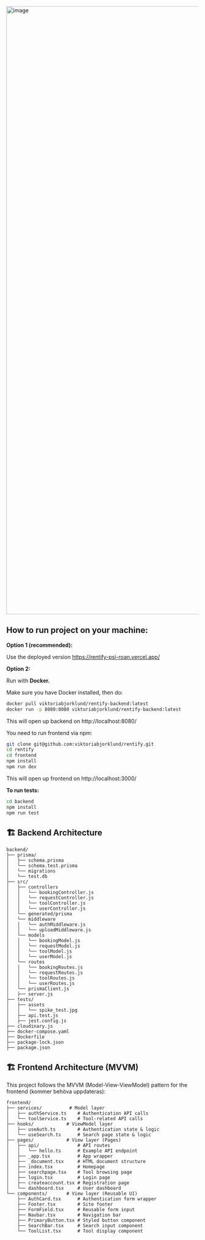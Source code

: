 <img width="2940" height="1591" alt="image" src="https://github.com/user-attachments/assets/d950c8f3-bd33-45c8-98cb-b2798db0d29f" />

## How to run project on your machine:

<b>Option 1 (recommended):</b>

Use the deployed version https://rentify-psi-roan.vercel.app/

<b>Option 2:</b>

Run with <b>Docker.</b>

Make sure you have Docker installed, then do:
```bash
docker pull viktoriabjorklund/rentify-backend:latest
docker run -p 8080:8080 viktoriabjorklund/rentify-backend:latest
```
This will open up backend on http://localhost:8080/

You need to run frontend via npm:
```bash
git clone git@github.com:viktoriabjorklund/rentify.git
cd rentify
cd frontend
npm install
npm run dev
```
This will open up frontend on http://localhost:3000/


<b>To run tests:</b>
```bash
cd backend
npm install
npm run test
```

## 🏗️ Backend Architecture

```
backend/
├── prisma/                 
│   ├── schema.prisma       
│   └── schema.test.prisma  
│   └── migrations          
│   └── test.db             
├── src/            
│   ├── controllers
│   │   └── bookingController.js
│   │   └── requestController.js
│   │   └── toolController.js 
│   │   └── userController.js 
│   └── generated/prisma 
│   └── middleware
│   │   └── authMiddleware.js
│   │   └── uploadMiddleware.js
│   └── models
│   │   └── bookingModel.js
│   │   └── requestModel.js
│   │   └── toolModel.js
│   │   └── userModel.js
│   └── routes
│   │   └── bookingRoutes.js
│   │   └── requestRoutes.js
│   │   └── toolRoutes.js
│   │   └── userRoutes.js
│   └── prismaClient.js
│   ├── server.js
├── tests/
│   ├── assets
│   │   └── spike_test.jpg
│   ├── api.test.js
│   ├── jest.config.js
├── cloudinary.js
├── docker-compose.yaml
├── Dockerfile
├── package-lock.json
├── package.json
```

## 🏗️ Frontend Architecture (MVVM)

This project follows the MVVM (Model-View-ViewModel) pattern for the frontend (kommer behöva uppdateras):

```
frontend/
├── services/          # Model layer
│   ├── authService.ts    # Authentication API calls
│   └── toolService.ts    # Tool-related API calls
├── hooks/            # ViewModel layer
│   ├── useAuth.ts        # Authentication state & logic
│   └── useSearch.ts      # Search page state & logic
├── pages/            # View layer (Pages)
│   ├── api/              # API routes
│   │   └── hello.ts      # Example API endpoint
│   ├── _app.tsx          # App wrapper
│   ├── _document.tsx     # HTML document structure
│   ├── index.tsx         # Homepage
│   ├── searchpage.tsx    # Tool browsing page
│   ├── login.tsx         # Login page
│   ├── createaccount.tsx # Registration page
│   └── dashboard.tsx     # User dashboard
└── components/       # View layer (Reusable UI)
    ├── AuthCard.tsx      # Authentication form wrapper
    ├── Footer.tsx        # Site footer
    ├── FormField.tsx     # Reusable form input
    ├── Navbar.tsx        # Navigation bar
    ├── PrimaryButton.tsx # Styled button component
    ├── SearchBar.tsx     # Search input component
    └── ToolList.tsx      # Tool display component
```

